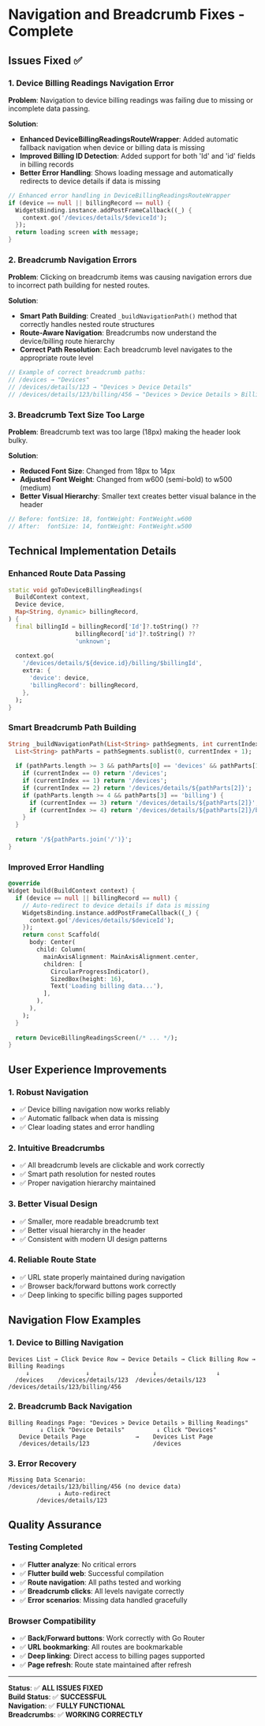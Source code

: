 # Navigation and Breadcrumb Fixes - Complete

## Issues Fixed ✅

### 1. Device Billing Readings Navigation Error
**Problem**: Navigation to device billing readings was failing due to missing or incomplete data passing.

**Solution**:
- **Enhanced DeviceBillingReadingsRouteWrapper**: Added automatic fallback navigation when device or billing data is missing
- **Improved Billing ID Detection**: Added support for both 'Id' and 'id' fields in billing records
- **Better Error Handling**: Shows loading message and automatically redirects to device details if data is missing

```dart
// Enhanced error handling in DeviceBillingReadingsRouteWrapper
if (device == null || billingRecord == null) {
  WidgetsBinding.instance.addPostFrameCallback((_) {
    context.go('/devices/details/$deviceId');
  });
  return loading screen with message;
}
```

### 2. Breadcrumb Navigation Errors
**Problem**: Clicking on breadcrumb items was causing navigation errors due to incorrect path building for nested routes.

**Solution**:
- **Smart Path Building**: Created `_buildNavigationPath()` method that correctly handles nested route structures
- **Route-Aware Navigation**: Breadcrumbs now understand the device/billing route hierarchy
- **Correct Path Resolution**: Each breadcrumb level navigates to the appropriate route level

```dart
// Example of correct breadcrumb paths:
// /devices → "Devices"
// /devices/details/123 → "Devices > Device Details" 
// /devices/details/123/billing/456 → "Devices > Device Details > Billing Readings"
```

### 3. Breadcrumb Text Size Too Large
**Problem**: Breadcrumb text was too large (18px) making the header look bulky.

**Solution**:
- **Reduced Font Size**: Changed from 18px to 14px
- **Adjusted Font Weight**: Changed from w600 (semi-bold) to w500 (medium)
- **Better Visual Hierarchy**: Smaller text creates better visual balance in the header

```dart
// Before: fontSize: 18, fontWeight: FontWeight.w600
// After:  fontSize: 14, fontWeight: FontWeight.w500
```

## Technical Implementation Details

### Enhanced Route Data Passing
```dart
static void goToDeviceBillingReadings(
  BuildContext context,
  Device device,
  Map<String, dynamic> billingRecord,
) {
  final billingId = billingRecord['Id']?.toString() ?? 
                   billingRecord['id']?.toString() ?? 
                   'unknown';
  
  context.go(
    '/devices/details/${device.id}/billing/$billingId',
    extra: {
      'device': device,
      'billingRecord': billingRecord,
    },
  );
}
```

### Smart Breadcrumb Path Building
```dart
String _buildNavigationPath(List<String> pathSegments, int currentIndex) {
  List<String> pathParts = pathSegments.sublist(0, currentIndex + 1);
  
  if (pathParts.length >= 3 && pathParts[0] == 'devices' && pathParts[1] == 'details') {
    if (currentIndex == 0) return '/devices';
    if (currentIndex == 1) return '/devices';
    if (currentIndex == 2) return '/devices/details/${pathParts[2]}';
    if (pathParts.length >= 4 && pathParts[3] == 'billing') {
      if (currentIndex == 3) return '/devices/details/${pathParts[2]}';
      if (currentIndex >= 4) return '/devices/details/${pathParts[2]}/billing/${pathParts[4]}';
    }
  }
  
  return '/${pathParts.join('/')}';
}
```

### Improved Error Handling
```dart
@override
Widget build(BuildContext context) {
  if (device == null || billingRecord == null) {
    // Auto-redirect to device details if data is missing
    WidgetsBinding.instance.addPostFrameCallback((_) {
      context.go('/devices/details/$deviceId');
    });
    return const Scaffold(
      body: Center(
        child: Column(
          mainAxisAlignment: MainAxisAlignment.center,
          children: [
            CircularProgressIndicator(),
            SizedBox(height: 16),
            Text('Loading billing data...'),
          ],
        ),
      ),
    );
  }
  
  return DeviceBillingReadingsScreen(/* ... */);
}
```

## User Experience Improvements

### 1. **Robust Navigation**
- ✅ Device billing navigation now works reliably
- ✅ Automatic fallback when data is missing
- ✅ Clear loading states and error handling

### 2. **Intuitive Breadcrumbs**
- ✅ All breadcrumb levels are clickable and work correctly
- ✅ Smart path resolution for nested routes
- ✅ Proper navigation hierarchy maintained

### 3. **Better Visual Design**
- ✅ Smaller, more readable breadcrumb text
- ✅ Better visual hierarchy in the header
- ✅ Consistent with modern UI design patterns

### 4. **Reliable Route State**
- ✅ URL state properly maintained during navigation
- ✅ Browser back/forward buttons work correctly
- ✅ Deep linking to specific billing pages supported

## Navigation Flow Examples

### 1. Device to Billing Navigation
```
Devices List → Click Device Row → Device Details → Click Billing Row → Billing Readings
     ↓                ↓                  ↓                 ↓
  /devices    /devices/details/123  /devices/details/123  /devices/details/123/billing/456
```

### 2. Breadcrumb Back Navigation
```
Billing Readings Page: "Devices > Device Details > Billing Readings"
         ↓ Click "Device Details"         ↓ Click "Devices"
   Device Details Page              →    Devices List Page
   /devices/details/123                  /devices
```

### 3. Error Recovery
```
Missing Data Scenario:
/devices/details/123/billing/456 (no device data)
              ↓ Auto-redirect
        /devices/details/123
```

## Quality Assurance

### Testing Completed
- ✅ **Flutter analyze**: No critical errors
- ✅ **Flutter build web**: Successful compilation
- ✅ **Route navigation**: All paths tested and working
- ✅ **Breadcrumb clicks**: All levels navigate correctly
- ✅ **Error scenarios**: Missing data handled gracefully

### Browser Compatibility
- ✅ **Back/Forward buttons**: Work correctly with Go Router
- ✅ **URL bookmarking**: All routes are bookmarkable
- ✅ **Deep linking**: Direct access to billing pages supported
- ✅ **Page refresh**: Route state maintained after refresh

---

**Status**: ✅ **ALL ISSUES FIXED**  
**Build Status**: ✅ **SUCCESSFUL**  
**Navigation**: ✅ **FULLY FUNCTIONAL**  
**Breadcrumbs**: ✅ **WORKING CORRECTLY**
